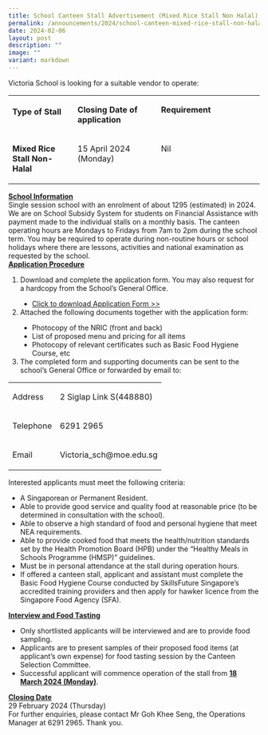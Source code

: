 ```yaml
---
title: School Canteen Stall Advertisement (Mixed Rice Stall Non Halal)
permalink: /announcements/2024/school-canteen-mixed-rice-stall-non-halal/
date: 2024-02-06
layout: post
description: ""
image: ""
variant: markdown
---
```

<p>Victoria School is  looking for a suitable vendor to operate:</p>
<table width="612" cellpadding="0" cellspacing="0" border="0">
  <tbody><tr>
    <td valign="top" width="162"><br>
      <strong>Type of Stall</strong></td>
    <td valign="top" width="197"><p><strong>Closing Date of application</strong></p></td>
    <td valign="top" width="253"><p><strong>Requirement</strong></p></td>
  </tr>
  <tr>
    <td valign="top" width="162"><p><strong>Mixed Rice Stall Non-Halal</strong></p></td>
    <td valign="top" width="197"><p>15 April 2024 (Monday)</p></td>
    <td valign="top" width="253"><p>Nil</p></td>
  </tr>
</tbody></table>
<p><strong><u>School Information</u></strong><strong> </strong> <br>
  Single session school  with an enrolment of about 1295 (estimated) in 2024. We are on School Subsidy  System for students on Financial Assistance with payment made to the individual  stalls on a monthly basis. The canteen operating hours are Mondays to Fridays  from 7am to 2pm during the school term. You may be required to operate during  non-routine hours or school holidays where there are lessons, activities and  national examination as requested by the school.<br>
  <strong><u>Application Procedure</u></strong><strong><u> </u></strong></p>
<ol type="1" start="1">
  <li>Download and complete the       application form. You may also request for a hardcopy from the School’s       General Office.</li>
  <ul type="disc">
    <li><a href="https://go.gov.sg/canteenstall">Click to download Application Form &gt;&gt;</a></li>
  </ul>
  <li>Attached the following documents       together with the application form:</li>
  <ul type="disc">
    <li>Photocopy of the NRIC (front and        back)</li>
    <li>List of proposed menu and        pricing for all items</li>
    <li>Photocopy of relevant        certificates such as Basic Food Hygiene Course, etc</li>
  </ul>
  <li>The completed form and supporting       documents can be sent to the school’s General Office or forwarded by email       to: </li>
</ol>
<table width="557" cellpadding="0" cellspacing="0" border="0">
  <tbody><tr>
    <td valign="top"><p>Address</p></td>
    <td valign="top"><p>2 Siglap Link S(448880)</p></td>
  </tr>
  <tr>
    <td valign="top"><p>Telephone</p></td>
    <td valign="top"><p>6291 2965</p></td>
  </tr>
  <tr>
    <td valign="top"><p>Email</p></td>
    <td valign="top"><p>Victoria_sch@moe.edu.sg</p></td>
  </tr>
</tbody></table>
<p>Interested applicants must meet the  following criteria: </p>
<ul type="disc">
  <li>A Singaporean or Permanent       Resident.</li>
  <li>Able to provide good service and       quality food at reasonable price (to be determined in consultation with       the school).</li>
  <li>Able to observe a high standard       of food and personal hygiene that meet NEA requirements.</li>
  <li>Able to provide cooked food that       meets the health/nutrition standards set by the Health Promotion Board       (HPB) under the “Healthy Meals in Schools Programme (HMSP)” guidelines.</li>
  <li>Must be in personal attendance at       the stall during operation hours.</li>
  <li>If offered a canteen stall,       applicant and assistant must complete the Basic Food Hygiene Course       conducted by SkillsFuture Singapore’s accredited training providers and       then apply for hawker licence from the Singapore Food Agency (SFA).</li>
</ul>
<p><strong><u>Interview and Food Tasting</u></strong><strong> </strong></p>
<ul type="disc">
  <li>Only shortlisted applicants will       be interviewed and are to provide food sampling.</li>
  <li>Applicants are to present samples       of their proposed food items (at applicant’s own expense) for food tasting       session by the Canteen Selection Committee.</li>
  <li>Successful applicant will       commence operation of the stall from <strong><u>18 March 2024 (Monday)</u></strong>.</li>
</ul>
<p><strong><u>Closing Date</u></strong><strong> </strong> <br>
  29 February 2024 (Thursday)<br>
  For further enquiries,  please contact Mr Goh Khee Seng, the Operations Manager at 6291 2965. Thank  you.</p>